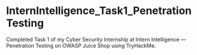 # InternIntelligence_Task1_PenetrationTesting
Completed Task 1 of my Cyber Security Internship at Intern Intelligence — Penetration Testing on OWASP Juice Shop using TryHackMe.
